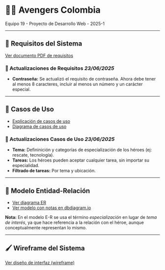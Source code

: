 # 🦸‍♂️ Avengers Colombia

Equipo 19 - Proyecto de Desarrollo Web - 2025-1

---

## 📘 Requisitos del Sistema

[Ver documento PDF de requisitos](https://github.com/abedoyaciro/avengers_colombia_site/blob/main/docs/assets/requisitos.pdf)

### 📝 Actualizaciones de Requisitos *23/06/2025*

- **Contraseña:** Se actualizó el requisito de contraseña. Ahora debe tener al menos 8 caracteres, incluir al menos un número y un carácter especial.

---

## 📂 Casos de Uso

- [Explicación de casos de uso](https://github.com/abedoyaciro/avengers_colombia_site/blob/main/docs/assets/casos_uso_explicacion.pdf)
- [Diagrama de casos de uso](https://github.com/abedoyaciro/avengers_colombia_site/blob/main/docs/assets/casos_uso_diagrama.svg)

### 📝 Actualizaciones Casos de Uso *23/06/2025*

- **Tema:** Defininición y categorías de especialización de los héroes (ej: rescate, tecnología).
- **Tareas:** Los héroes pueden aceptar cualquier tarea, sin importar su especialidad.
- **Filtrado de tareas:** Por tema y ubicación.

---

## 🧩 Modelo Entidad-Relación

- [Ver diagrama ER](https://github.com/abedoyaciro/avengers_colombia_site/blob/main/docs/assets/diagrama_er.svg)
- [Ver modelo con notas en dbdiagram.io](https://dbdiagram.io/d/Avengers-Colombia-681fa8605b2fc4582f0a6a2c)

**Nota:** En el modelo E-R se usa el término *especialización* en lugar de *tema de interés*, ya que hace referencia a la relación con el héroe, aunque conceptualmente representan lo mismo.

---

## 🖌️ Wireframe del Sistema

[Ver diseño de interfaz (wireframe)](https://github.com/abedoyaciro/avengers_colombia_site/blob/main/docs/assets/wireframe.pdf)